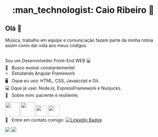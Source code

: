 <h1 align="center"> :man_technologist: Caio Ribeiro  🚀</h1>
 
## Olá 👋
Música, trabalho em equipe e comunicação fazem parte da minha rotina assim como dar vida aos meus códigos.

<br/> Sou um Desenvolvedor Front-End WEB :computer:
 <br/>     :purple_heart: &nbsp; Busco evoluir constantemente!
 <br/>     :star: &nbsp; Estudando Angular Framework
 <br/> 🖥️  &nbsp; Oque eu uso: HTML, CSS, Javascript e Git.
 <br/> 💻 Oque já usei: NodeJs, ExpressFramework e Nunjucks.
 <br/> 💬  &nbsp; Sobre mim: paciente e resiliente; 


<img src=https://cdn.jsdelivr.net/gh/devicons/devicon/icons/html5/html5-plain-wordmark.svg width="45.8px" height="45.8px"> <img src="https://cdn.jsdelivr.net/gh/devicons/devicon/icons/css3/css3-plain-wordmark.svg" width="45.8px" height="45.8px"> <img src="https://cdn.jsdelivr.net/gh/devicons/devicon/icons/javascript/javascript-original.svg" width="35.8px" height="35.8px"> <img src="https://cdn.jsdelivr.net/gh/devicons/devicon/icons/git/git-plain.svg" width="35.8px" height="35.8px">
 <br/> :email: &nbsp; Entre em contato comigo: [![Linkedin Badge](https://img.shields.io/badge/-CaioDeoliveira-blue?style=flat-square&logo=Linkedin&logoColor=white&link=https://www.linkedin.com/in/caio-ribeiro-08100919b/)](https://www.linkedin.com/in/caio-ribeiro98/) 

<div>
  <img src="https://github-readme-stats.vercel.app/api?username=CaioDeOliveira&show_icons=true&theme=midnight-purple"/>
  <img align="top"src="https://github-readme-stats.vercel.app/api/top-langs/?username=CaioDeOliveira&layout=compact&hide=shell&theme=midnight-purple"/>
</div>
